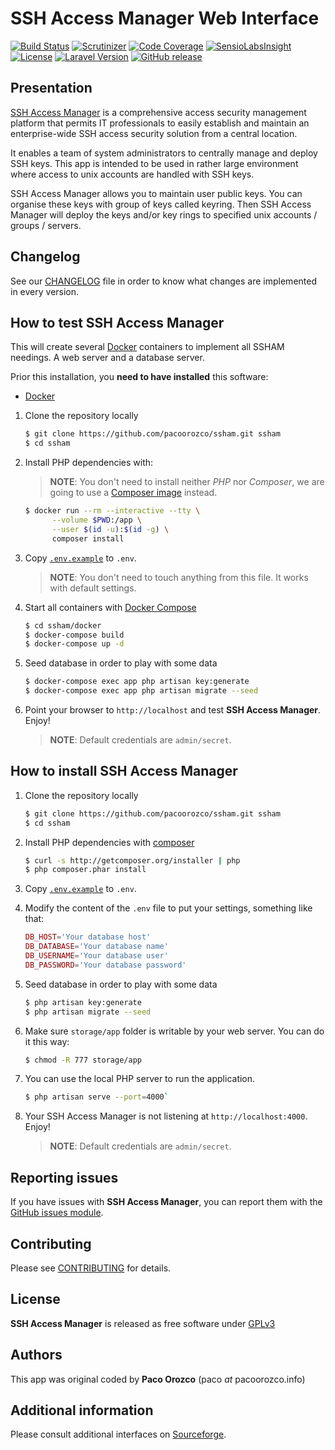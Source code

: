 # SSH Access Manager Web Interface

[![Build Status](https://travis-ci.org/pacoorozco/ssham.svg)](https://travis-ci.org/pacoorozco/ssham)
[![Scrutinizer](https://img.shields.io/scrutinizer/g/pacoorozco/ssham.svg?style=flat-square)](https://scrutinizer-ci.com/g/pacoorozco/ssham)
[![Code Coverage](https://scrutinizer-ci.com/g/pacoorozco/ssham/badges/coverage.png)](https://scrutinizer-ci.com/g/pacoorozco/ssham)
[![SensioLabsInsight](https://insight.sensiolabs.com/projects/803ad655-408a-469f-8389-8e5fe0338cec/mini.png)](https://insight.sensiolabs.com/projects/803ad655-408a-469f-8389-8e5fe0338cec)
[![License](https://img.shields.io/github/license/pacoorozco/ssham.svg)](https://github.com/pacoorozco/ssham/blob/master/LICENSE)
[![Laravel Version](https://img.shields.io/badge/Laravel-5.1-orange.svg)](https://laravel.com/docs)
[![GitHub release](https://img.shields.io/github/release/pacoorozco/ssham.svg?style=flat-square)](https://github.com/pacoorozco/ssham/releases)

## Presentation

[SSH Access Manager](http://sourceforge.net/projects/ssham/) is a comprehensive access security management platform that permits IT professionals to easily establish and maintain an enterprise-wide SSH access security solution from a central location.

It enables a team of system administrators to centrally manage and deploy SSH keys. This app is intended to be used in rather large environment where access to unix accounts are handled with SSH keys.

SSH Access Manager allows you to maintain user public keys. You can organise these keys with group of keys called keyring. Then SSH Access Manager will deploy the keys and/or key rings to specified unix accounts / groups / servers.

## Changelog

See our [CHANGELOG](CHANGELOG.md) file in order to know what changes are implemented in every version.

## How to test SSH Access Manager

This will create several [Docker](https://www.docker.com/) containers to implement all SSHAM needings. A web server and a database server.

Prior this installation, you **need to have installed** this software:

* [Docker](https://www.docker.com/)

1. Clone the repository locally

    ```bash
    $ git clone https://github.com/pacoorozco/ssham.git ssham
    $ cd ssham
    ```
1. Install PHP dependencies with:

    > **NOTE**: You don't need to install neither _PHP_ nor _Composer_, we are going to use a [Composer image](https://hub.docker.com/_/composer/) instead.

    ```bash
    $ docker run --rm --interactive --tty \
          --volume $PWD:/app \
          --user $(id -u):$(id -g) \
          composer install
    ```

1. Copy [`.env.example`](.env.example) to `.env`.

    > **NOTE**: You don't need to touch anything from this file. It works with default settings.

1. Start all containers with [Docker Compose](https://docs.docker.com/compose/)

    ```bash
    $ cd ssham/docker
    $ docker-compose build
    $ docker-compose up -d
    ```
1. Seed database in order to play with some data

    ```bash
    $ docker-compose exec app php artisan key:generate 
    $ docker-compose exec app php artisan migrate --seed
    ```
    
1. Point your browser to `http://localhost` and test **SSH Access Manager**. Enjoy!

    > **NOTE**: Default credentials are `admin/secret`.

## How to install SSH Access Manager

1. Clone the repository locally

    ```bash
    $ git clone https://github.com/pacoorozco/ssham.git ssham
    $ cd ssham
    ```

1. Install PHP dependencies with [composer](http://getcomposer.org)

    ```bash
    $ curl -s http://getcomposer.org/installer | php
    $ php composer.phar install
    ```

1. Copy [`.env.example`](.env.example) to `.env`.  

1. Modify the content of the `.env` file to put your settings, something like that:

    ```php
    DB_HOST='Your database host'
    DB_DATABASE='Your database name'
    DB_USERNAME='Your database user'
    DB_PASSWORD='Your database password'
    ```
1. Seed database in order to play with some data

    ```bash
    $ php artisan key:generate 
    $ php artisan migrate --seed
    ```
1. Make sure `storage/app` folder is writable by your web server. You can do it this way:

    ```bash
    $ chmod -R 777 storage/app
    ```

1. You can use the local PHP server to run the application.

    ```bash
    $ php artisan serve --port=4000`
    ```

1. Your SSH Access Manager is not listening at `http://localhost:4000`. Enjoy!

    > **NOTE**: Default credentials are `admin/secret`.

## Reporting issues

If you have issues with **SSH Access Manager**, you can report them with the [GitHub issues module](https://github.com/pacoorozco/ssham/issues).

## Contributing

Please see [CONTRIBUTING](https://github.com/pacoorozco/ssham/blob/master/CONTRIBUTING.md) for details.

## License

**SSH Access Manager** is released as free software under [GPLv3](http://www.gnu.org/licenses/gpl-3.0.html)

## Authors

This app was original coded by **Paco Orozco** (paco _at_ pacoorozco.info) 

## Additional information
Please consult additional interfaces on [Sourceforge](http://sourceforge.net/projects/ssham/).
